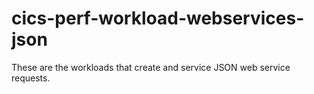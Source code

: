 # cics-perf-workload-webservices-json
These are the workloads that create and service JSON web service requests.
